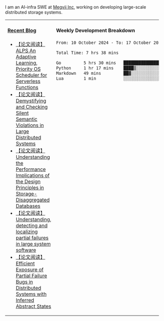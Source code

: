 I am an AI-infra SWE at [Megvii Inc](https://en.megvii.com/), working on developing large-scale distributed storage systems.

<table width="960px">
<tr>
<td valign="top" width="50%">

#### <a href="https://www.kongjun18.me" target="_blank">Recent Blog</a>

<!-- BLOG-POST-LIST:START -->
- [【论文阅读】ALPS An Adaptive Learning, Priority OS Scheduler for Serverless Functions](https://kongjun18.github.io/posts/alps-an-adaptive-learning-priority-os-scheduler-for-serverless-functions/)
- [【论文阅读】Demystifying and Checking Silent Semantic Violations in Large Distributed Systems](https://kongjun18.github.io/posts/demystifying-and-checking-silent-semantic-violations-in-large-distributed-systems/)
- [【论文阅读】Understanding the Performance Implications of the Design Principles in Storage-Disaggregated Databases](https://kongjun18.github.io/posts/understanding-the-performance-implications-of-the-design-principles-in-storage-disaggregated-databases/)
- [【论文阅读】Understanding, detecting and localizing partial failures in large system software](https://kongjun18.github.io/posts/understanding-detecting-and-localizing-partial-failures-in-large-system-software/)
- [【论文阅读】Efficient Exposure of Partial Failure Bugs in Distributed Systems with Inferred Abstract States](https://kongjun18.github.io/posts/efficient-exposure-of-partial-failure-bugs-in-distributed-systems-with-inferred-abstract-states/)
<!-- BLOG-POST-LIST:END -->

</td>
<td valign="top" width="50%">

#### Weekly Development Breakdown

<!--START_SECTION:waka-->

```txt
From: 10 October 2024 - To: 17 October 2024

Total Time: 7 hrs 38 mins

Go         5 hrs 30 mins   ██████████████████░░░░░░░   72.12 %
Python     1 hr 17 mins    ████▒░░░░░░░░░░░░░░░░░░░░   16.87 %
Markdown   49 mins         ██▓░░░░░░░░░░░░░░░░░░░░░░   10.71 %
Lua        1 min           ░░░░░░░░░░░░░░░░░░░░░░░░░   00.30 %
```

<!--END_SECTION:waka-->
</td>
</tr>

</table>
